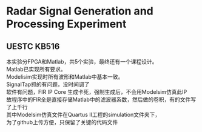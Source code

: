 # Radar Signal Generation and Processing Experiment
## UESTC KB516

本实验分FPGA和Matlab，共5个实验，最终还有一个课程设计。<br>
Matlab已实现所有要求。<br>
Modelisim实现时所有波形和Matlab中基本一致。<br>
SignalTap抓的有问题，没时间调了<br>
软件有问题，FIR IP Core 生成卡死，强制生成后，不会用Modelsim仿真此IP<br>
故程序中的FIR全是直接存储Matlab中的滤波器系数，然后做的卷积，有的文件写了上千行<br>
其中Modelsim仿真文件在Quartus II工程的simulation文件夹下，<br>
为了github上传方便，只保留了关键的代码文件<br>
